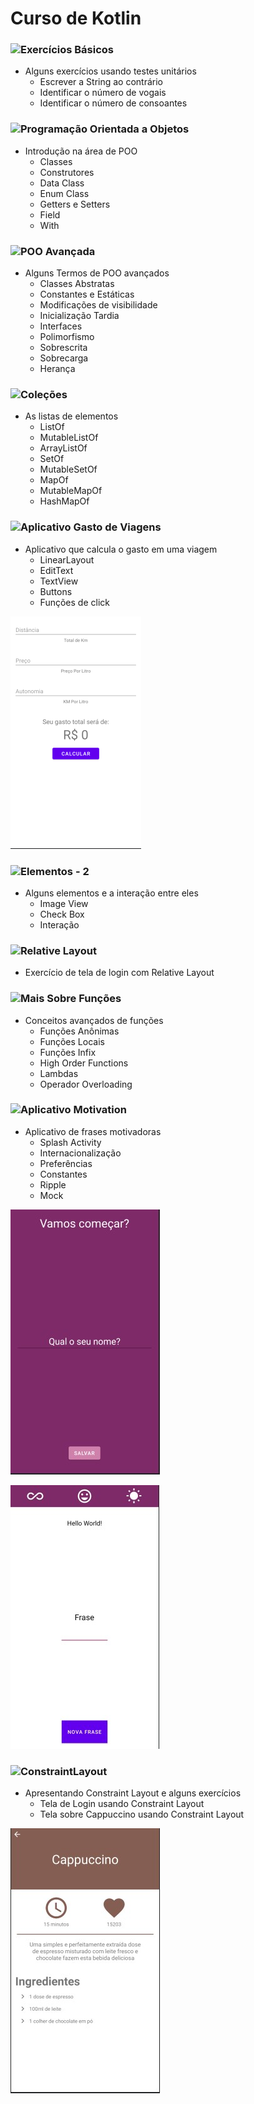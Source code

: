 # Curso de Kotlin

### ![Exercícios Básicos](https://github.com/ArlysthonFeitosa/Kotlin-Course/tree/master/ExerciciosBasicos)
* Alguns exercícios usando testes unitários
   * Escrever a String ao contrário
   * Identificar o número de vogais
   * Identificar o número de consoantes 

### ![Programação Orientada a Objetos](https://github.com/ArlysthonFeitosa/Kotlin-Course/tree/master/orientacaoObjetos)
* Introdução na área de POO
   * Classes
   * Construtores
   * Data Class
   * Enum Class
   * Getters e Setters
   * Field
   * With

### ![POO Avançada](https://github.com/ArlysthonFeitosa/Kotlin-Course/tree/master/orientacaoObjetosHeranca/src)
  * Alguns Termos de POO avançados
    * Classes Abstratas
    * Constantes e Estáticas
    * Modificações de visibilidade
    * Inicialização Tardia
    * Interfaces
    * Polimorfismo
    * Sobrescrita
    * Sobrecarga
    * Herança

### ![Coleções](https://github.com/ArlysthonFeitosa/Kotlin-Course/tree/master/Collections)
   * As listas de elementos
      * ListOf
      * MutableListOf
      * ArrayListOf
      * SetOf
      * MutableSetOf
      * MapOf
      * MutableMapOf
      * HashMapOf
      
### ![Aplicativo Gasto de Viagens](https://github.com/ArlysthonFeitosa/Kotlin-Course/tree/master/GastoViagem)
   * Aplicativo que calcula o gasto em uma viagem
      * LinearLayout
      * EditText 
      * TextView
      * Buttons
      * Funções de click

![](https://github.com/ArlysthonFeitosa/Kotlin-Course/blob/master/Imagens%20Readme/AppGastosDaViagem.png)

### ![Elementos - 2](https://github.com/ArlysthonFeitosa/Kotlin-Course/tree/master/Elementos)
   * Alguns elementos e a interação entre eles
      * Image View
      * Check Box
      * Interação


### ![Relative Layout](https://github.com/ArlysthonFeitosa/Kotlin-Course/tree/master/RelativeLayout)
   * Exercício de tela de login com Relative Layout

### ![Mais Sobre Funções](https://github.com/ArlysthonFeitosa/Kotlin-Course/tree/master/MaisFuncoes)
   * Conceitos avançados de funções
      * Funções Anônimas
      * Funções Locais
      * Funções Infix
      * High Order Functions
      * Lambdas
      * Operador Overloading

### ![Aplicativo Motivation](https://github.com/ArlysthonFeitosa/Kotlin-Course/tree/master/Motivation)
   * Aplicativo de frases motivadoras
      * Splash Activity
      * Internacionalização
      * Preferências
      * Constantes
      * Ripple
      * Mock
      
![](https://github.com/ArlysthonFeitosa/Kotlin-Course/blob/master/Imagens%20Readme/MotivationSplash.jpeg)

![](https://github.com/ArlysthonFeitosa/Kotlin-Course/blob/master/Imagens%20Readme/MotivationMain.jpeg)

### ![ConstraintLayout](https://github.com/ArlysthonFeitosa/Kotlin-Course/tree/master/ConstraintLayout)
   * Apresentando Constraint Layout e alguns exercícios
      * Tela de Login usando Constraint Layout
      * Tela sobre Cappuccino usando Constraint Layout

![](https://github.com/ArlysthonFeitosa/Kotlin-Course/blob/master/Imagens%20Readme/Coffe.jpg)
